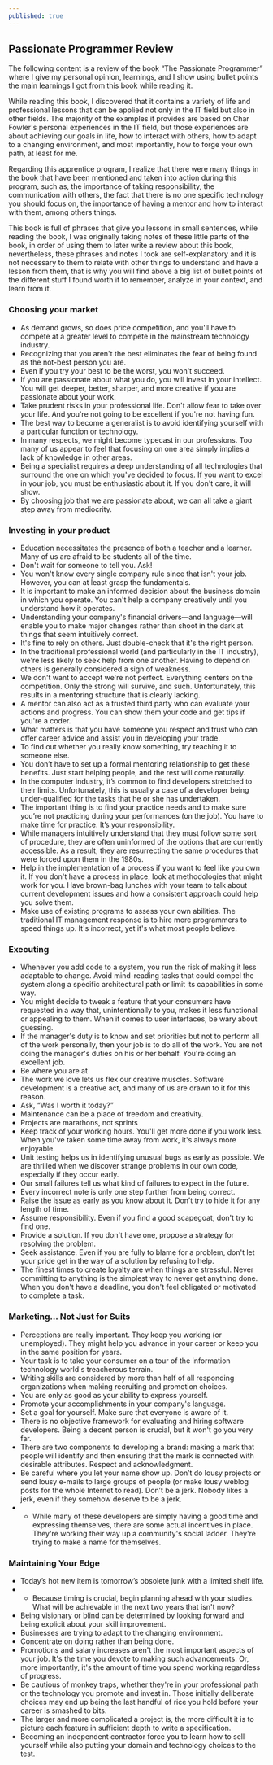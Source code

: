 ```yaml
---
published: true
---
```

## Passionate Programmer Review
The following content is a review of the book “The Passionate Programmer” where I give my personal opinion, learnings, and I show using bullet points the main learnings I got from this book while reading it.

While reading this book, I discovered that it contains a variety of life and professional lessons that can be applied not only in the IT field but also in other fields. The majority of the examples it provides are based on Char Fowler's personal experiences in the IT field, but those experiences are about achieving our goals in life, how to interact with others, how to adapt to a changing environment, and most importantly, how to forge your own path, at least for me.

Regarding this apprentice program, I realize that there were many things in the book that have been mentioned and taken into action during this program, such as, the importance of taking responsibility, the communication with others, the fact that there is no one specific technology you should focus on, the importance of having a mentor and how to interact with them, among others things.

This book is full of phrases that give you lessons in small sentences, while reading the book, I was originally taking notes of these little parts of the book, in order of using them to later write a review about this book, nevertheless, these phrases and notes I took are self-explanatory and it is not necessary to them to relate with other things to understand and have a lesson from them, that is why you will find above a big list of bullet points of the different stuff I found worth it to remember, analyze in your context, and learn from it.  

### Choosing your market
- As demand grows, so does price competition, and you'll have to compete at a greater level to compete in the mainstream technology industry.
- Recognizing that you aren't the best eliminates the fear of being found as the not-best person you are.
- Even if you try your best to be the worst, you won't succeed.
- If you are passionate about what you do, you will invest in your intellect. You will get deeper, better, sharper, and more creative if you are passionate about your work.
- Take prudent risks in your professional life. Don't allow fear to take over your life. And you're not going to be excellent if you're not having fun.
- The best way to become a generalist is to avoid identifying yourself with a particular function or technology. 
- In many respects, we might become typecast in our professions. Too many of us appear to feel that focusing on one area simply implies a lack of knowledge in other areas.
- Being a specialist requires a deep understanding of all technologies that surround the one on which you've decided to focus. If you want to excel in your job, you must be enthusiastic about it. If you don't care, it will show.
- By choosing job that we are passionate about, we can all take a giant step away from mediocrity.  

### Investing in your product
- Education necessitates the presence of both a teacher and a learner. Many of us are afraid to be students all of the time.
- Don't wait for someone to tell you. Ask!
- You won't know every single company rule since that isn't your job. However, you can at least grasp the fundamentals.
- It is important to make an informed decision about the business domain in which you operate. You can't help a company creatively until you understand how it operates.
- Understanding your company's financial drivers—and language—will enable you to make major changes rather than shoot in the dark at things that seem intuitively correct.
- It's fine to rely on others. Just double-check that it's the right person.
- In the traditional professional world (and particularly in the IT industry), we're less likely to seek help from one another. Having to depend on others is generally considered a sign of weakness.
- We don't want to accept we're not perfect. Everything centers on the competition. Only the strong will survive, and such. Unfortunately, this results in a mentoring structure that is clearly lacking.
- A mentor can also act as a trusted third party who can evaluate your actions and progress. You can show them your code and get tips if you're a coder.
- What matters is that you have someone you respect and trust who can offer career advice and assist you in developing your trade.
- To find out whether you really know something, try teaching it to someone else.
- You don’t have to set up a formal mentoring relationship to get these benefits. Just start helping people, and the rest will come naturally.
- In the computer industry, it’s common to find developers stretched to their limits. Unfortunately, this is usually a case of a developer being under-qualified for the tasks that he or she has undertaken.
- The important thing is to find your practice needs and to make sure you’re not practicing during your performances (on the job). You have to make time for practice. It’s your responsibility.
- While managers intuitively understand that they must follow some sort of procedure, they are often uninformed of the options that are currently accessible. As a result, they are resurrecting the same procedures that were forced upon them in the 1980s.
- Help in the implementation of a process if you want to feel like you own it. If you don't have a process in place, look at methodologies that might work for you. Have brown-bag lunches with your team to talk about current development issues and how a consistent approach could help you solve them.
- Make use of existing programs to assess your own abilities. The traditional IT management response is to hire more programmers to speed things up. It's incorrect, yet it's what most people believe.  

### Executing
- Whenever you add code to a system, you run the risk of making it less adaptable to change. Avoid mind-reading tasks that could compel the system along a specific architectural path or limit its capabilities in some way.
- You might decide to tweak a feature that your consumers have requested in a way that, unintentionally to you, makes it less functional or appealing to them. When it comes to user interfaces, be wary about guessing.
- If the manager's duty is to know and set priorities but not to perform all of the work personally, then your job is to do all of the work. You are not doing the manager's duties on his or her behalf. You're doing an excellent job.
- Be where you are at
- The work we love lets us flex our creative muscles. Software development is a creative act, and many of us are drawn to it for this reason.
- Ask, “Was I worth it today?”
- Maintenance can be a place of freedom and creativity.
- Projects are marathons, not sprints
- Keep track of your working hours. You'll get more done if you work less. When you've taken some time away from work, it's always more enjoyable.
- Unit testing helps us in identifying unusual bugs as early as possible. We are thrilled when we discover strange problems in our own code, especially if they occur early.
- Our small failures tell us what kind of failures to expect in the future.
- Every incorrect note is only one step further from being correct.
- Raise the issue as early as you know about it. Don’t try to hide it for any length of time.
- Assume responsibility. Even if you find a good scapegoat, don't try to find one.
- Provide a solution. If you don't have one, propose a strategy for resolving the problem.
- Seek assistance. Even if you are fully to blame for a problem, don't let your pride get in the way of a solution by refusing to help.
- The finest times to create loyalty are when things are stressful. Never committing to anything is the simplest way to never get anything done. When you don't have a deadline, you don't feel obligated or motivated to complete a task.  

### Marketing... Not Just for Suits
- Perceptions are really important. They keep you working (or unemployed). They might help you advance in your career or keep you in the same position for years.
- Your task is to take your consumer on a tour of the information technology world's treacherous terrain.
- Writing skills are considered by more than half of all responding organizations when making recruiting and promotion choices.
- You are only as good as your ability to express yourself.
- Promote your accomplishments in your company's language.
- Set a goal for yourself. Make sure that everyone is aware of it.
- There is no objective framework for evaluating and hiring software developers. Being a decent person is crucial, but it won't go you very far.
- There are two components to developing a brand: making a mark that people will identify and then ensuring that the mark is connected with desirable attributes. Respect and acknowledgment.
- Be careful where you let your name show up. Don’t do lousy projects or send lousy e-mails to large groups of people (or make lousy weblog posts for the whole Internet to read). Don’t be a jerk. Nobody likes a jerk, even if they somehow deserve to be a jerk.
- * While many of these developers are simply having a good time and expressing themselves, there are some actual incentives in place. They're working their way up a community's social ladder. They're trying to make a name for themselves.  

### Maintaining Your Edge
- Today’s hot new item is tomorrow’s obsolete junk with a limited shelf life.
- * Because timing is crucial, begin planning ahead with your studies. What will be achievable in the next two years that isn't now?
- Being visionary or blind can be determined by looking forward and being explicit about your skill improvement.
- Businesses are trying to adapt to the changing environment.
- Concentrate on doing rather than being done.
- Promotions and salary increases aren't the most important aspects of your job. It's the time you devote to making such advancements. Or, more importantly, it's the amount of time you spend working regardless of progress.
- Be cautious of monkey traps, whether they're in your professional path or the technology you promote and invest in. Those initially deliberate choices may end up being the last handful of rice you hold before your career is smashed to bits.
- The larger and more complicated a project is, the more difficult it is to picture each feature in sufficient depth to write a specification.
- Becoming an independent contractor force you to learn how to sell yourself while also putting your domain and technology choices to the test.
